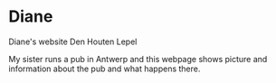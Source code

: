 # Diane
Diane's website Den Houten Lepel

My sister runs a pub in Antwerp and this webpage shows picture and information about the pub and what happens there.
